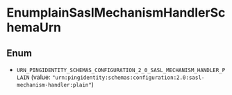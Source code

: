 

# EnumplainSaslMechanismHandlerSchemaUrn

## Enum


* `URN_PINGIDENTITY_SCHEMAS_CONFIGURATION_2_0_SASL_MECHANISM_HANDLER_PLAIN` (value: `"urn:pingidentity:schemas:configuration:2.0:sasl-mechanism-handler:plain"`)



